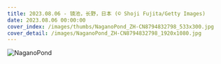 ```yaml
---
title: 2023.08.06 - 镜池，长野，日本 (© Shoji Fujita/Getty Images)
date: 2023.08.06 00:00:00
cover_index: /images/thumbs/NaganoPond_ZH-CN8794832798_533x300.jpg
cover_detail: /images/NaganoPond_ZH-CN8794832798_1920x1080.jpg
---
```


![NaganoPond](/images/NaganoPond_ZH-CN8794832798_1920x1080.jpg)
